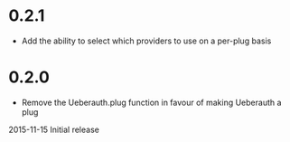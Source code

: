 # 0.2.1

* Add the ability to select which providers to use on a per-plug basis

# 0.2.0

* Remove the Ueberauth.plug function in favour of making Ueberauth a plug

2015-11-15 Initial release

